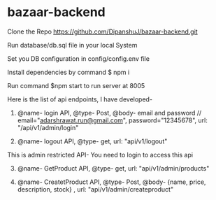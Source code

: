 # bazaar-backend
Clone the Repo https://github.com/DipanshuJ/bazaar-backend.git 

Run database/db.sql file in your local System

Set you DB configuration in config/config.env file

Install dependencies by command $ npm i

Run command $npm start to run server at 8005


Here is the list of api endpoints, I have developed-

1) @name- login API, @type- Post, @body- email and password // email="adarshrawat.run@gmail.com", password="12345678", url: "/api/v1/admin/login" 

2) @name- logout API, @type- get, url: "api/v1/logout"


This is admin restricted API- You need to login to access this api

3) @name- GetProduct API, @type- get, url: "api/v1/admin/products"

4) @name- CreatetProduct API, @type- Post, @body- {name, price, description, stock} , url: "api/v1/admin/createproduct"

